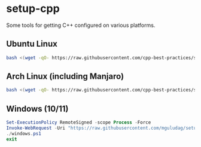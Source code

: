 # setup-cpp
Some tools for getting C++ configured on various platforms.

## Ubuntu Linux

```sh
bash <(wget -qO- https://raw.githubusercontent.com/cpp-best-practices/setup-cpp/main/ubuntu.sh)
```

## Arch Linux (including Manjaro)

```sh
bash <(wget -qO- https://raw.githubusercontent.com/cpp-best-practices/setup-cpp/main/arch-manjaro.sh)
```

## Windows (10/11)

```powershell
Set-ExecutionPolicy RemoteSigned -scope Process -Force
Invoke-WebRequest -Uri "https://raw.githubusercontent.com/mguludag/setup-cpp/main/windows.ps1" -OutFile $pwd/windows.ps1
./windows.ps1
exit
```

